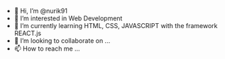 - 👋 Hi, I’m @nurik91
- 👀 I’m interested in Web Development 
- 🌱 I’m currently learning HTML, CSS, JAVASCRIPT with the framework REACT.js
- 💞️ I’m looking to collaborate on ...
- 📫 How to reach me ...

<!---
nurik91/nurik91 is a ✨ special ✨ repository because its `README.md` (this file) appears on your GitHub profile.
You can click the Preview link to take a look at your changes.
--->
